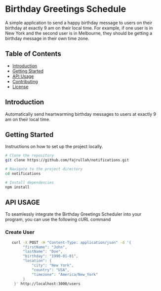 # Birthday Greetings Schedule

A simple application to send a happy birthday message to users on their birthday at exactly 9 am on their local time. For example, if one user is in New York and the second user is in Melbourne, they should be getting a birthday message in their own time zone.

## Table of Contents

- [Introduction](#introduction)
- [Getting Started](#getting-started)
- [API Usage](#api-usage)
- [Contributing](#contributing)
- [License](#license)

## Introduction

Automatically send heartwarming birthday messages to users at exactly 9 am on their local time.

## Getting Started

Instructions on how to set up the project locally.

```bash
# Clone the repository
git clone https://github.com/fajrullah/notifications.git

# Navigate to the project directory
cd notifications

# Install dependencies
npm install

```

## API USAGE

To seamlessly integrate the Birthday Greetings Scheduler into your program, you can use the following cURL command

### Create User

```bash
   curl -X POST -H "Content-Type: application/json" -d '{
        "firstName": "John",
        "lastName": "Doe",
        "birthday": "1990-01-01",
        "location": {
            "city": "New York",
            "country": "USA",
            "timezone": "America/New_York"
        }
    }' http://localhost:3000/users

```


